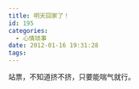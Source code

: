 ```yaml
---
title: 明天回家了！
id: 195
categories:
  - 心情琐事
date: 2012-01-16 19:31:28
tags:
---
```


站票，不知道挤不挤，只要能喘气就行。